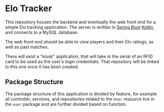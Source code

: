 # Elo Tracker

This repository houses the backend and eventually the web front end for a simple Elo tracking application.
The server is written in [Spring Boot](http://spring.io/projects/spring-boot) [Kotlin](https://kotlinlang.org/), and 
connects to a MySQL database.

The web front end should be able to view players and their Elo ratings, as well as past matches.

There will exist a "kiosk" application, that will take in the serial of an RFID card to be used as the user's login
credentials. That repository will be linked to this one once it has been created.

## Package Structure
The package structure of this application is divided by feature, for example all controller, services, and repositories
related to the `User` resource live in the `user` package and are further divided based on function.


